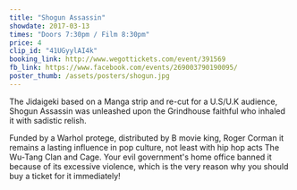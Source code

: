 ```yaml
---
title: "Shogun Assassin"
showdate: 2017-03-13
times: "Doors 7:30pm / Film 8:30pm"
price: 4
clip_id: "41UGyylAI4k"
booking_link: http://www.wegottickets.com/event/391569
fb_link: https://www.facebook.com/events/269003790190095/
poster_thumb: /assets/posters/shogun.jpg
---
```

The Jidaigeki based on a Manga strip and re-cut for a U.S/U.K audience, Shogun Assassin was unleashed upon the Grindhouse faithful who inhaled it with sadistic relish.

Funded by a Warhol protege, distributed by B movie king, Roger Corman it remains a lasting influence in pop culture, not least with hip hop acts The Wu-Tang Clan and Cage. Your evil government's home office banned it because of its excessive violence, which is the very reason why you should buy a ticket for it immediately!
